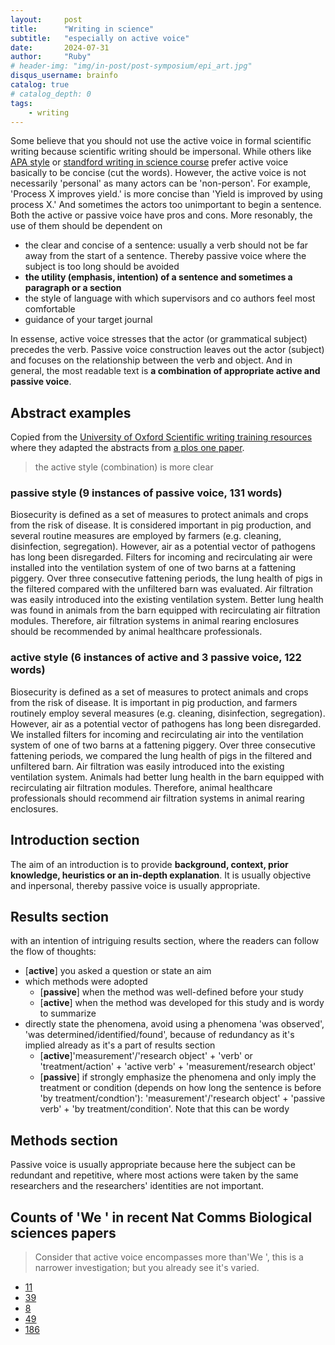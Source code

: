 ```yaml
---
layout:     post
title:      "Writing in science"
subtitle:   "especially on active voice"
date:       2024-07-31
author:     "Ruby"
# header-img: "img/in-post/post-symposium/epi_art.jpg"
disqus_username: brainfo
catalog: true
# catalog_depth: 0
tags:
    - writing
---
```

Some believe that you should not use the active voice in formal scientific writing because scientific writing should be impersonal. While others like [APA style](https://academicguides.waldenu.edu/writingcenter/scholarlyvoice/activepassive) or [standford writing in science course](https://www.youtube.com/watch?v=x33Km7hRzP0&list=PL8yeejfiNxNBT2rTomRjmWNlgh4DBmHST&ab_channel=sciwritestanford) prefer active voice basically to be concise (cut the words).
However, the active voice is not necessarily 'personal' as many actors can be 'non-person'. For example, 'Process X improves yield.' is more concise than 'Yield is improved by using process X.' And sometimes the actors too unimportant to begin a sentence.
Both the active or passive voice have pros and cons. More resonably, the use of them should be dependent on

- the clear and concise of a sentence: usually a verb should not be far away from the start of a sentence. Thereby passive voice where the subject is too long should be avoided
- **the utility (emphasis, intention) of a sentence and sometimes a paragraph or a section**
- the style of language with which supervisors and co authors feel most comfortable
- guidance of your target journal

In essense, active voice stresses that the actor (or grammatical subject) precedes the verb. Passive voice construction leaves out the actor (subject) and focuses on the relationship between the verb and object. And in general, the most readable text is **a combination of appropriate active and passive voice**.

## Abstract examples

Copied from the [University of Oxford Scientific writing training resources](https://www.mpls.ox.ac.uk/training/resources-for-researcher-and-career-development/communication-skills/scientific-writing/the-passive-and-active-voices-and-when-to-to-use-them) where they adapted the abstracts from [a plos one paper](https://journals.plos.org/plosone/article?id=10.1371/journal.pone.0194641).

> the active style (combination) is more clear

### passive style (9 instances of passive voice, 131 words)

Biosecurity is defined as a set of measures to protect animals and crops from the risk of disease. It is considered important in pig production, and several routine measures are employed by farmers (e.g. cleaning, disinfection, segregation). However, air as a potential vector of pathogens has long been disregarded. Filters for incoming and recirculating air were installed into the ventilation system of one of two barns at a fattening piggery. Over three consecutive fattening periods, the lung health of pigs in the filtered compared with the unfiltered barn was evaluated. Air filtration was easily introduced into the existing ventilation system. Better lung health was found in animals from the barn equipped with recirculating air filtration modules. Therefore, air filtration systems in animal rearing enclosures should be recommended by animal healthcare professionals.

### active style (6 instances of active and 3 passive voice, 122 words)

Biosecurity is defined as a set of measures to protect animals and crops from the risk of disease. It is important in pig production, and farmers routinely employ several measures (e.g. cleaning, disinfection, segregation). However, air as a potential vector of pathogens has long been disregarded. We installed filters for incoming and recirculating air into the ventilation system of one of two barns at a fattening piggery. Over three consecutive fattening periods, we compared the lung health of pigs in the filtered and unfiltered barn. Air filtration was easily introduced into the existing ventilation system. Animals had better lung health in the barn equipped with recirculating air filtration modules. Therefore, animal healthcare professionals should recommend air filtration systems in animal rearing enclosures.

## Introduction section

The aim of an introduction is to provide **background, context, prior knowledge, heuristics or an in-depth explanation**. It is usually objective and inpersonal, thereby passive voice is usually appropriate.

## Results section

with an intention of intriguing results section, where the readers can follow the flow of thoughts:

- [**active**] you asked a question or state an aim
- which methods were adopted
  - [**passive**] when the method was well-defined before your study
  - [**active**] when the method was developed for this study and is wordy to summarize
- directly state the phenomena, avoid using a phenomena 'was observed', 'was determined/identified/found', because of redundancy as it's implied already as it's a part of results section
  - [**active**]'measurement'/'research object' + 'verb' or 'treatment/action' + 'active verb' + 'measurement/research object'
  - [**passive**] if strongly emphasize the phenomena and only imply the treatment or condition (depends on how long the sentence is before 'by treatment/condtion'): 'measurement'/'research object' + 'passive verb' + 'by treatment/condition'. Note that this can be wordy

## Methods section

Passive voice is usually appropriate because here the subject can be redundant and repetitive, where most actions were taken by the same researchers and the researchers' identities are not important.

## Counts of 'We ' in recent Nat Comms Biological sciences papers

> Consider that active voice encompasses more than'We ', this is a narrower investigation; but you already see it's varied.

- [11](https://www.nature.com/articles/s41467-024-50195-2)
- [39](https://www.nature.com/articles/s41467-024-50472-0)
- [8](https://www.nature.com/articles/s41467-024-50799-8)
- [49](https://www.nature.com/articles/s41467-024-50104-7)
- [186](https://www.nature.com/articles/s41467-024-50583-8)